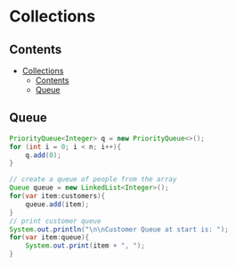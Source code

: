 # Collections

## Contents

- [Collections](#collections)
  - [Contents](#contents)
  - [Queue](#queue)


## Queue

```java
PriorityQueue<Integer> q = new PriorityQueue<>();
for (int i = 0; i < n; i++){
    q.add(0);
}
```


```java
// create a queue of people from the array
Queue queue = new LinkedList<Integer>();
for(var item:customers){
    queue.add(item);
}
// print customer queue
System.out.println("\n\nCustomer Queue at start is: ");
for(var item:queue){
    System.out.print(item + ", ");
}
```

